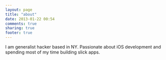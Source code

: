 ```yaml
---
layout: page
title: "about"
date: 2013-01-22 00:54
comments: true
sharing: true
footer: true
---
```

I am generalist hacker based in NY. Passionate about iOS development and spending most of
my time building slick apps.